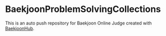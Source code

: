 # BaekjoonProblemSolvingCollections
This is an auto push repository for Baekjoon Online Judge created with [BaekjoonHub](https://github.com/BaekjoonHub/BaekjoonHub).
